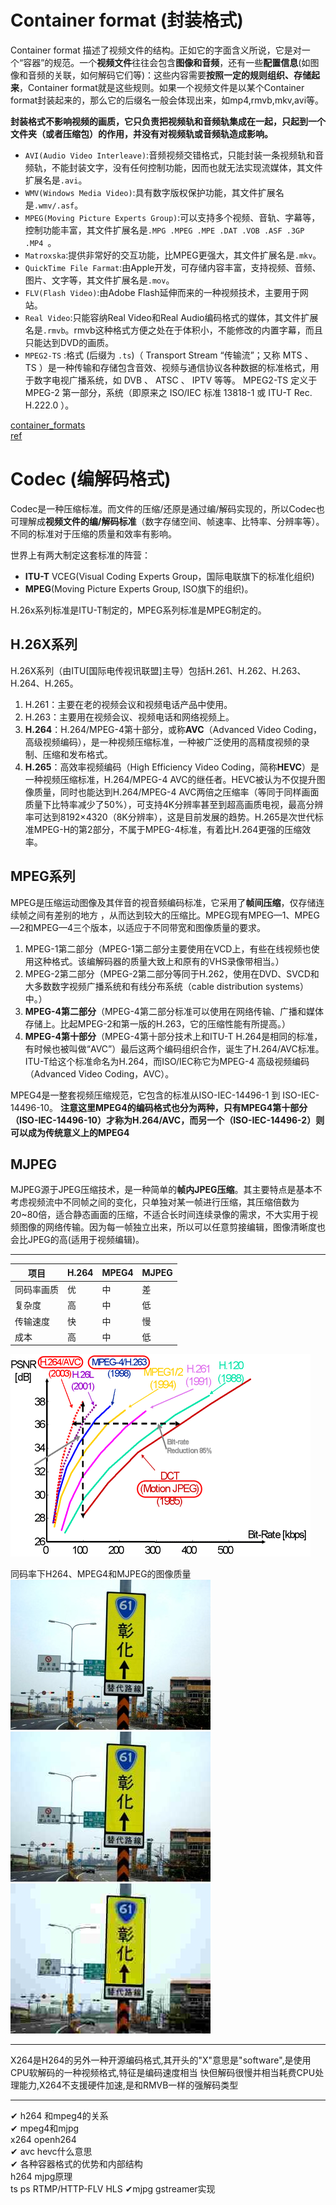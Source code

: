 
# Container format (封装格式)
Container format 描述了视频文件的结构。正如它的字面含义所说，它是对一个“容器”的规范。一个**视频文件**往往会包含**图像和音频**，还有一些**配置信息**(如图像和音频的关联，如何解码它们等)：这些内容需要**按照一定的规则组织、存储起来**，Container format就是这些规则。如果一个视频文件是以某个Container format封装起来的，那么它的后缀名一般会体现出来，如mp4,rmvb,mkv,avi等。 

**封装格式不影响视频的画质，它只负责把视频轨和音频轨集成在一起，只起到一个文件夹（或者压缩包）的作用，并没有对视频轨或音频轨造成影响。**  

* `AVI(Audio Video Interleave)`:音频视频交错格式，只能封装一条视频轨和音频轨，不能封装文字，没有任何控制功能，因而也就无法实现流媒体，其文件扩展名是`.avi`。
* `WMV(Windows Media Video)`:具有数字版权保护功能，其文件扩展名是`.wmv/.asf`。
* `MPEG(Moving Picture Experts Group)`:可以支持多个视频、音轨、字幕等，控制功能丰富，其文件扩展名是`.MPG .MPEG .MPE .DAT .VOB .ASF .3GP .MP4 `。
* `Matroxska`:提供非常好的交互功能，比MPEG更强大，其文件扩展名是`.mkv`。
* `QuickTime File Farmat`:由Apple开发，可存储内容丰富，支持视频、音频、图片、文字等，其文件扩展名是`.mov`。
* `FLV(Flash Video)`:由Adobe Flash延伸而来的一种视频技术，主要用于网站。
* `Real Video`:只能容纳Real Video和Real Audio编码格式的媒体，其文件扩展名是`.rmvb`。rmvb这种格式方便之处在于体积小，不能修改的内置字幕，而且只能达到DVD的画质。  
* `MPEG2-TS` :格式 (后缀为 `.ts`)（ Transport Stream “传输流”；又称 MTS 、 TS ）是一种传输和存储包含音效、视频与通信协议各种数据的标准格式，用于数字电视广播系统，如 DVB 、 ATSC 、 IPTV 等等。 MPEG2-TS 定义于 MPEG-2 第一部分，系统（即原来之 ISO/IEC 标准 13818-1 或 ITU-T Rec. H.222.0 ）。  


[container_formats](https://en.wikipedia.org/wiki/Comparison_of_video_container_formats)  
[ref](https://www.v2ex.com/t/303205)  


# Codec (编解码格式)
Codec是一种压缩标准。而文件的压缩/还原是通过编/解码实现的，所以Codec也可理解成**视频文件的编/解码标准**（数字存储空间、帧速率、比特率、分辨率等）。不同的标准对于压缩的质量和效率有影响。 

世界上有两大制定这套标准的阵营：  
* **ITU-T** VCEG(Visual Coding Experts Group，国际电联旗下的标准化组织)   
* **MPEG**(Moving Picture Experts Group, ISO旗下的组织)。 

H.26x系列标准是ITU-T制定的，MPEG系列标准是MPEG制定的。 


## H.26X系列
H.26X系列（由ITU[国际电传视讯联盟]主导）包括H.261、H.262、H.263、H.264、H.265。  

1) H.261：主要在老的视频会议和视频电话产品中使用。
2) H.263：主要用在视频会议、视频电话和网络视频上。
3) **H.264**：H.264/MPEG-4第十部分，或称**AVC**（Advanced Video Coding，高级视频编码），是一种视频压缩标准，一种被广泛使用的高精度视频的录制、压缩和发布格式。
4) **H.265**：高效率视频编码（High Efficiency Video Coding，简称**HEVC**）是一种视频压缩标准，H.264/MPEG-4 AVC的继任者。HEVC被认为不仅提升图像质量，同时也能达到H.264/MPEG-4 AVC两倍之压缩率（等同于同样画面质量下比特率减少了50%），可支持4K分辨率甚至到超高画质电视，最高分辨率可达到8192×4320（8K分辨率），这是目前发展的趋势。H.265是次世代标准MPEG-H的第2部分，不属于MPEG-4标准，有着比H.264更强的压缩效率。


## MPEG系列
MPEG是压缩运动图像及其伴音的视音频编码标准，它采用了**帧间压缩**，仅存储连续帧之间有差别的地方 ，从而达到较大的压缩比。MPEG现有MPEG—1、MPEG—2和MPEG—4三个版本，以适应于不同带宽和图像质量的要求。

1) MPEG-1第二部分（MPEG-1第二部分主要使用在VCD上，有些在线视频也使用这种格式。该编解码器的质量大致上和原有的VHS录像带相当。）
1) MPEG-2第二部分（MPEG-2第二部分等同于H.262，使用在DVD、SVCD和大多数数字视频广播系统和有线分布系统（cable distribution systems）中。）
1) **MPEG-4第二部分**（MPEG-4第二部分标准可以使用在网络传输、广播和媒体存储上。比起MPEG-2和第一版的H.263，它的压缩性能有所提高。）
1) **MPEG-4第十部分**（MPEG-4第十部分技术上和ITU-T H.264是相同的标准，有时候也被叫做“AVC”）最后这两个编码组织合作，诞生了H.264/AVC标准。ITU-T给这个标准命名为H.264，而ISO/IEC称它为MPEG-4 高级视频编码（Advanced Video Coding，AVC）。

MPEG4是一整套视频压缩规范，它包含的标准从ISO-IEC-14496-1 到 ISO-IEC-14496-10。
**注意这里MPEG4的编码格式也分为两种，只有MPEG4第十部分（ISO-IEC-14496-10）才称为H.264/AVC，而另一个（ISO-IEC-14496-2）则可以成为传统意义上的MPEG4**  

## MJPEG
MJPEG源于JPEG压缩技术，是一种简单的**帧内JPEG压缩**。其主要特点是基本不考虑视频流中不同帧之间的变化，只单独对某一帧进行压缩，其压缩倍数为20~80倍，适合静态画面的压缩，不适合长时间连续录像的需求，不大实用于视频图像的网络传输。因为每一帧独立出来，所以可以任意剪接编辑，图像清晰度也会比JPEG的高(适用于视频编辑)。  


---

| 项目       | H.264 | MPEG4 | MJPEG |
| ---------- | ----- | ----- | ----- |
| 同码率画质 | 优    | 中    | 差    |
| 复杂度     | 高    | 中    | 低    |
| 传输速度   | 快    | 中    | 慢    |
| 成本       | 高    | 中    | 低    |

![h264compare](./img/H264Compare.gif)  

同码率下H264、MPEG4和MJPEG的图像质量  
![h26401](./img/h26401.jpg)  
![h26402](./img/h26402.jpg)  
![h26403](./img/h26403.jpg)  

---

X264是H264的另外一种开源编码格式,其开头的"X"意思是"software",是使用CPU软解码的一种视频格式,特征是编码速度相当 快但解码很慢并相当耗费CPU处理能力,X264不支援硬件加速,是和RMVB一样的强解码类型

---
✔ h264 和mpeg4的关系  
✔ mpeg4和mjpg  
x264 openh264  
✔ avc hevc什么意思  
✔ 各种容器格式的优势和内部结构  
h264 mjpg原理  
ts ps
RTMP/HTTP-FLV  HLS
✔mjpg gstreamer实现  